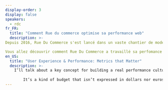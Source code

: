 ```yaml
---
display-order: 3
display: false
speakers:
  - rdc
fr_FR:
  title: "Comment Rue du commerce optimise sa performance web"
  description: >-
Depuis 2016, Rue Du Commerce s'est lancé dans un vaste chantier de modernisation de sa plateforme web. Malgré une première refonte, nous n'avons pas obtenu les vitesses de chargements escomptées. Suite à ce constat, nous avons décidé de mener un deuxième projet centré sur l’optimisation des pages Web. Ce projet nous a permis en quelques mois de faire partie des sites e-commerce les plus rapide !!

Vous allez découvrir comment Rue Du Commerce a travaillé sa perfomance web.
en_US:
  title: "User Experience & Performance: Metrics that Matter"
  description: >-
    I’ll talk about a key concept for building a real performance culture for your web projects: the performance budgets.
    
        It’s a kind of budget that isn’t expressed in dollars nor euros, but in seconds, megabytes or even in number of requests!
---
```

